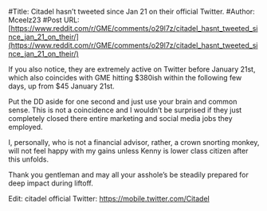 #Title: Citadel hasn’t tweeted since Jan 21 on their official Twitter.
#Author: Mceelz23
#Post URL: [https://www.reddit.com/r/GME/comments/o29l7z/citadel_hasnt_tweeted_since_jan_21_on_their/](https://www.reddit.com/r/GME/comments/o29l7z/citadel_hasnt_tweeted_since_jan_21_on_their/)


If you also notice, they are extremely active on Twitter before January 21st, which also coincides with GME hitting $380ish within the following few days, up from $45 January 21st. 

Put the DD aside for one second and just use your brain and common sense. This is not a coincidence and I wouldn’t be surprised if they just completely closed there entire marketing and social media jobs they employed. 

I, personally, who is not a financial advisor, rather, a crown snorting monkey, will not feel happy with my gains unless Kenny is lower class citizen after this unfolds. 

Thank you gentleman and may all your asshole’s be steadily prepared for deep impact during liftoff. 

Edit: citadel official Twitter: https://mobile.twitter.com/Citadel